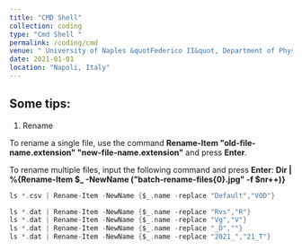 ```yaml
---
title: "CMD Shell"
collection: coding
type: "Cmd Shell "
permalink: /coding/cmd
venue: " University of Naples &quotFederico II&quot, Department of Physics"
date: 2021-01-01
location: "Napoli, Italy"
---
```


## Some tips:

1. Rename

To rename a single file, use the command **Rename-Item "old-file-name.extension" "new-file-name.extension"** and press **Enter**.

To rename multiple files, input the following command and press **Enter**: **Dir | %{Rename-Item $_ -NewName ("batch-rename-files{0}.jpg" -f $nr++)}**

```c
ls *.csv | Rename-Item -NewName {$_.name -replace "Default","VOD"}

ls *.dat | Rename-Item -NewName {$_.name -replace "Rvs","R"}
ls *.dat | Rename-Item -NewName {$_.name -replace "Vg","V"}
ls *.dat | Rename-Item -NewName {$_.name -replace "_D",""}
ls *.dat | Rename-Item -NewName {$_.name -replace "2021_","21_T"}

```
